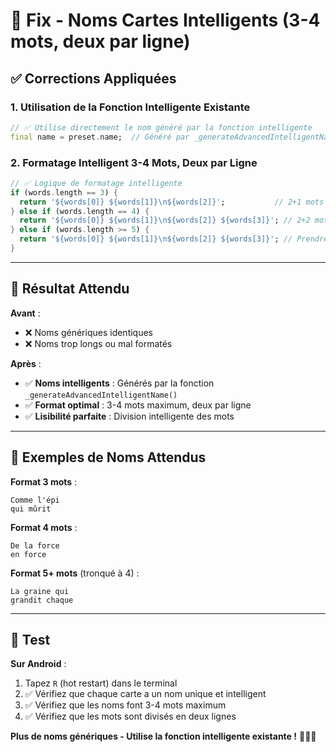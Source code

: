 # 🎯 Fix - Noms Cartes Intelligents (3-4 mots, deux par ligne)

## ✅ Corrections Appliquées

### **1. Utilisation de la Fonction Intelligente Existante**
```dart
// ✅ Utilise directement le nom généré par la fonction intelligente
final name = preset.name;  // Généré par _generateAdvancedIntelligentName()
```

### **2. Formatage Intelligent 3-4 Mots, Deux par Ligne**
```dart
// ✅ Logique de formatage intelligente
if (words.length == 3) {
  return '${words[0]} ${words[1]}\n${words[2]}';           // 2+1 mots
} else if (words.length == 4) {
  return '${words[0]} ${words[1]}\n${words[2]} ${words[3]}'; // 2+2 mots
} else if (words.length >= 5) {
  return '${words[0]} ${words[1]}\n${words[2]} ${words[3]}'; // Prendre 4 premiers
}
```

---

## 🎯 Résultat Attendu

**Avant** :
- ❌ Noms génériques identiques
- ❌ Noms trop longs ou mal formatés

**Après** :
- ✅ **Noms intelligents** : Générés par la fonction `_generateAdvancedIntelligentName()`
- ✅ **Format optimal** : 3-4 mots maximum, deux par ligne
- ✅ **Lisibilité parfaite** : Division intelligente des mots

---

## 🚀 Exemples de Noms Attendus

**Format 3 mots** :
```
Comme l'épi
qui mûrit
```

**Format 4 mots** :
```
De la force
en force
```

**Format 5+ mots** (tronqué à 4) :
```
La graine qui
grandit chaque
```

---

## 🚀 Test

**Sur Android** :
1. Tapez `R` (hot restart) dans le terminal
2. ✅ Vérifiez que chaque carte a un nom unique et intelligent
3. ✅ Vérifiez que les noms font 3-4 mots maximum
4. ✅ Vérifiez que les mots sont divisés en deux lignes

**Plus de noms génériques - Utilise la fonction intelligente existante !** 🧠✨📱
